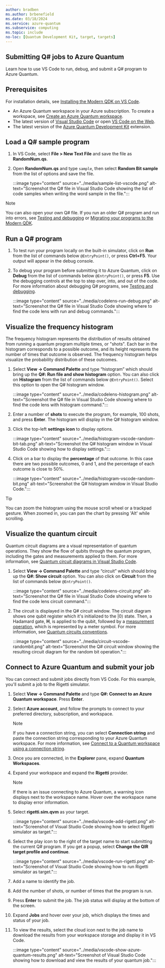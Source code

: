 ```yaml
---
author: bradben
ms.author: brbenefield
ms.date: 03/18/2024
ms.service: azure-quantum
ms.subservice: computing
ms.topic: include
no-loc: [Quantum Development Kit, target, targets]
---
```


## Submitting Q# jobs to Azure Quantum

Learn how to use VS Code to run, debug, and submit a Q# program to Azure Quantum.

## Prerequisites

For installation details, see [Installing the Modern QDK on VS Code](xref:microsoft.quantum.install-qdk.overview#installing-the-modern-qdk-on-vs-code).

- An Azure Quantum workspace in your Azure subscription. To create a workspace,
  see [Create an Azure Quantum workspace](xref:microsoft.quantum.how-to.workspace).
- The latest version of [Visual Studio Code](https://code.visualstudio.com/download) or open [VS Code on the Web](https://vscode.dev/).
- The latest version of the [Azure Quantum Development Kit](https://marketplace.visualstudio.com/items?itemName=quantum.qsharp-lang-vscode) extension.

## Load a Q# sample program

1. In VS Code, select **File > New Text File** and save the file as **RandomNum.qs**.
1. Open **RandomNum.qs** and type `sample`, then select **Random Bit sample** from the list of options and save the file.

    :::image type="content" source="../media/sample-list-vscode.png" alt-text="Screenshot the Q# file in Visual Studio Code showing the list of code samples when writing the word sample in the file.":::

> [!NOTE]
> You can also open your own Q# file. If you run an older Q# program and run into errors, see [Testing and debugging](xref:microsoft.quantum.user-guide-qdk.overview.testingdebugging) or [Migrating your programs to the Modern QDK](/azure/quantum).

## Run a Q# program

1. To test run your program locally on the built-in simulator, click on **Run** from the list of commands below `@EntryPoint()`, or press **Ctrl+F5**. Your output will appear in the debug console.
1. To debug your program before submitting it to Azure Quantum, click on **Debug** from the list of commands below `@EntryPoint()`, or press **F5**. Use the debugging controls at the top to step over, into, and out of the code. For more information about debugging Q# programs, see [Testing and debugging](xref:microsoft.quantum.user-guide-qdk.overview.testingdebugging).

    :::image type="content" source="../media/codelens-run-debug.png" alt-text="Screenshot the Q# file in Visual Studio Code showing where to find the code lens with run and debug commands.":::

## Visualize the frequency histogram

The frequency histogram represents the distribution of results obtained from running a quantum program multiple times, or "shots". Each bar in the histogram corresponds to a possible outcome, and its height represents the number of times that outcome is observed. The frequency histogram helps visualize the probability distribution of these outcomes.

1. Select **View -> Command Palette** and type “histogram” which should bring up the **Q#: Run file and show histogram** option. You can also click on **Histogram** from the list of commands below `@EntryPoint()`. Select this option to open the Q# histogram window.

    :::image type="content" source="../media/codelens-histogram.png" alt-text="Screenshot the Q# file in Visual Studio Code showing where to find the code lens with histogram command.":::

1. Enter a number of **shots** to execute the program, for example, 100 shots, and press **Enter**. The histogram will display in the Q# histogram window.
1. Click the top-left **settings icon** to display options.

    :::image type="content" source="../media/histogram-vscode-random-bit-tab.png" alt-text="Screenshot the Q# histogram window in Visual Studio Code showing how to display settings.":::

1. Click on a bar to display the **percentage** of that outcome. In this case there are two possible outcomes, 0 and 1, and the percentage of each outcome is close to 50%.

    :::image type="content" source="../media/histogram-vscode-random-bit.png" alt-text="Screenshot the Q# histogram window in Visual Studio Code.":::

> [!TIP]
> You can zoom the histogram using the mouse scroll wheel or a trackpad gesture. When zoomed in, you can pan the chart by pressing 'Alt' while scrolling.

## Visualize the quantum circuit

Quantum circuit diagrams are a visual representation of quantum operations. They show the flow of qubits through the quantum program, including the gates and measurements applied to them. For more information, see [Quantum circuit diagrams in Visual Studio Code](xref:microsoft.quantum.how-to.visualize-circuits#quantum-circuits-with-visual-studio-code).

1. Select **View -> Command Palette** and type “circuit” which should bring up the **Q#: Show circuit** option. You can also click on **Circuit** from the list of commands below `@EntryPoint()`.

    :::image type="content" source="../media/codelens-circuit.png" alt-text="Screenshot the Q# file in Visual Studio Code showing where to find the code lens circuit command.":::

1. The circuit is displayed in the Q# circuit window. The circuit diagram shows one qubit register which it's initialized to the |0⟩ state. Then, a Hadamard gate, **H**, is applied to the qubit, followed by a [measurement operation](xref:microsoft.quantum.concepts.circuits#measurement-operator), which is represented by a meter symbol. For more information, see [Quantum circuits conventions](xref:microsoft.quantum.concepts.circuits).

    :::image type="content" source="../media/circuit-vscode-randombit.png" alt-text="Screenshot the Q# circuit window showing the resulting circuit diagram for the random bit operation.":::


## Connect to Azure Quantum and submit your job

You can connect and submit jobs directly from VS Code. For this example, you'll submit a job to the Rigetti simulator. 

1. Select **View -> Command Palette** and type **Q#: Connect to an Azure Quantum workspace**. Press **Enter**.
1. Select **Azure account**, and follow the prompts to connect to your preferred directory, subscription, and workspace.

    > [!NOTE]
    > If you have a connection string, you can select **Connection string** and paste the connection string corresponding to your Azure Quantum workspace. For more information, see [Connect to a Quantum workspace using a connection string](xref:microsoft.quantum.how-to.connect-workspace#connect-with-a-connection-string).

1. Once you are connected, in the **Explorer** pane, expand **Quantum Workspaces**.
1. Expand your workspace and expand the **Rigetti** provider.

   > [!NOTE]
   > If there is an issue connecting to Azure Quantum, a warning icon displays next to the workspace name. Hover over the workspace name to display error information. 

1. Select **rigetti.sim.qvm** as your target.

    :::image type="content" source="../media/vscode-add-rigetti.png" alt-text="Screenshot of Visual Studio Code showing how to select Rigetti simulator as target.":::

1. Select the play icon to the right of the target name to start submitting the current Q# program. If you get a popup, select **Change the QIR target profile and continue**.

    :::image type="content" source="../media/vscode-run-rigetti.png" alt-text="Screenshot of Visual Studio Code showing how to run Rigetti simulator as target.":::

1. Add a name to identify the job.
1. Add the number of shots, or number of times that the program is run.
1. Press **Enter** to submit the job. The job status will display at the bottom of the screen.
1. Expand **Jobs** and hover over your job, which displays the times and status of your job.
1. To view the results, select the cloud icon next to the job name to download the results from your workspace storage and display it in VS Code.

    :::image type="content" source="../media/vscode-show-azure-quantum-results.png" alt-text="Screenshot of Visual Studio Code showing how to download and view the results of your quantum job.":::
